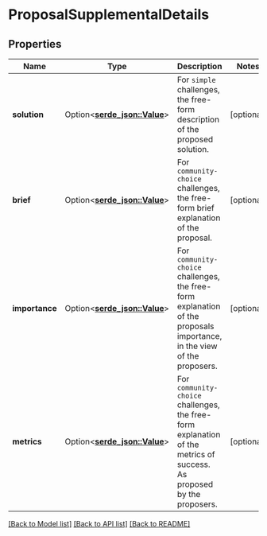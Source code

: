 # ProposalSupplementalDetails

## Properties

Name | Type | Description | Notes
------------ | ------------- | ------------- | -------------
**solution** | Option<[**serde_json::Value**](.md)> | For `simple` challenges, the free-form description of the proposed solution. | [optional]
**brief** | Option<[**serde_json::Value**](.md)> | For `community-choice` challenges, the free-form brief explanation of the proposal. | [optional]
**importance** | Option<[**serde_json::Value**](.md)> | For `community-choice` challenges, the free-form explanation of the proposals importance, in the view of the proposers. | [optional]
**metrics** | Option<[**serde_json::Value**](.md)> | For `community-choice` challenges, the free-form explanation of the metrics of success.  As proposed by the proposers. | [optional]

[[Back to Model list]](../README.md#documentation-for-models) [[Back to API list]](../README.md#documentation-for-api-endpoints) [[Back to README]](../README.md)


